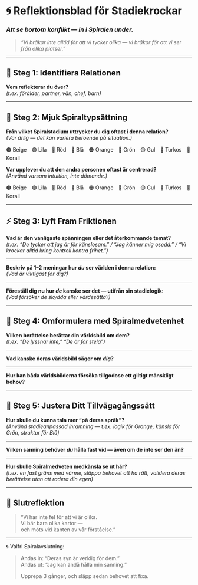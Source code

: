 # 🌀 Reflektionsblad för Stadiekrockar  
### *Att se bortom konflikt — in i Spiralen under.*

> _“Vi bråkar inte alltid för att vi tycker olika — vi bråkar för att vi ser från olika platser.”_

---

## 🧭 Steg 1: Identifiera Relationen

**Vem reflekterar du över?**  
_(t.ex. förälder, partner, vän, chef, barn)_

---

## 🧩 Steg 2: Mjuk Spiraltypsättning

**Från vilket Spiralstadium uttrycker du dig oftast i denna relation?**  
_(Var ärlig — det kan variera beroende på situation.)_

🟤 Beige 🟣 Lila 🔴 Röd 🔵 Blå 🟠 Orange 💚 Grön 🟡 Gul 🩵 Turkos 🪸 Korall

**Var upplever du att den andra personen oftast är centrerad?**  
_(Använd varsam intuition, inte dömande.)_

🟤 Beige 🟣 Lila 🔴 Röd 🔵 Blå 🟠 Orange 💚 Grön 🟡 Gul 🩵 Turkos 🪸 Korall

---

## ⚡ Steg 3: Lyft Fram Friktionen

**Vad är den vanligaste spänningen eller det återkommande temat?**  
_(t.ex. “De tycker att jag är för känslosam.” / “Jag känner mig osedd.” / “Vi krockar alltid kring kontroll kontra frihet.”)_

---

**Beskriv på 1–2 meningar hur *du* ser världen i denna relation:**  
_(Vad är viktigast för dig?)_

---

**Föreställ dig nu hur *de* kanske ser det — utifrån sin stadielogik:**  
_(Vad försöker de skydda eller värdesätta?)_

---

## 🔄 Steg 4: Omformulera med Spiralmedvetenhet

**Vilken berättelse berättar din världsbild om dem?**  
_(t.ex. “De lyssnar inte,” “De är för stela”)_

---

**Vad kanske deras världsbild säger om *dig*?**

---

**Hur kan båda världsbilderna försöka tillgodose ett giltigt mänskligt behov?**

---

## 🧠 Steg 5: Justera Ditt Tillvägagångssätt

**Hur skulle du kunna tala mer “på deras språk”?**  
_(Använd stadieanpassad inramning — t.ex. logik för Orange, känsla för Grön, struktur för Blå)_

---

**Vilken sanning behöver *du* hålla fast vid — även om de inte ser den än?**

---

**Hur skulle Spiralmedveten medkänsla se ut här?**  
_(t.ex. en fast gräns med värme, släppa behovet att ha rätt, validera deras berättelse utan att radera din egen)_

---

## 🧘 Slutreflektion

> “Vi har inte fel för att vi är olika.  
> Vi bär bara olika kartor —  
> och möts vid kanten av vår förståelse.”

---

🌀 Valfri Spiralavslutning:

> Andas in: “Deras syn är verklig för dem.”  
> Andas ut: “Jag kan ändå hålla min sanning.”  
>  
> Upprepa 3 gånger, och släpp sedan behovet att fixa.

